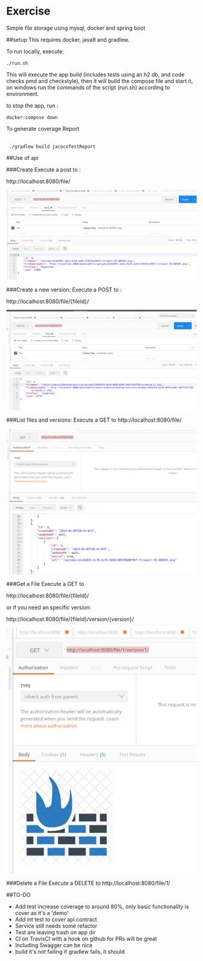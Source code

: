 # Exercise
Simple file storage using mysql, docker and spring boot

##setup
This requires docker, java8 and gradlew. 


To run locally, execute: 

```
./run.sh

```
This will execute the app build (includes tests using an h2 db, and code checks pmd and checkstyle), then it will
build the compose file and start it, on windows run the commands of the script (run.sh) according to environment.


to stop the app, run :

```
docker-compose down
```

To generate coverage Report

```

 ./gradlew build jacocoTestReport

```

##Use of api

###Create
Execute a post to :

http://localhost:8080/file/

![Screenshot](resources/create.png)

###Create a new version:
Execute a POST to : 

http://localhost:8080/file/{fileId}/

![Screenshot](resources/new_ver.png)

###List files and versions:
Execute a GET to http://localhost:8080/file/

![Screenshot](resources/list.png)

###Get a File
Execute a GET to 

http://localhost:8080/file/{fileId}/

or if you need an specific version:

http://localhost:8080/file/{fileId}/version/{version}/

![Screenshot](resources/get.png)

###Delete a File
Execute a DELETE to 
http://localhost:8080/file/1/

##TO-DO
* Add test increase coverage to around 80%, only basic functionality is cover as it's a 'demo'
* Add int test to cover api contract
* Service still needs some refactor
* Test are leaving trash on app dir
* CI on TravisCI with a hook on github for PRs will be great
* Including Swagger can be nice
* build it's not failing if gradlew fails, it should


